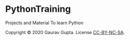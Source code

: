 # PythonTraining
Projects and Material To learn Python

Copyright &copy; 2020 Gaurav Gupta. License [CC-BY-NC-SA](https://creativecommons.org/licenses/by-nc-nd/4.0/legalcode).  

